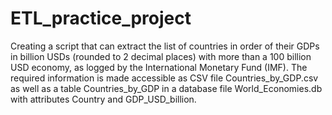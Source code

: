# ETL_practice_project
Creating a script that can extract the list of countries in order of their GDPs in billion USDs  (rounded to 2 decimal places) with more than a 100 billion USD economy, as logged by the International Monetary Fund (IMF). The required information is made accessible as CSV file Countries_by_GDP.csv as well as a table Countries_by_GDP in a database file World_Economies.db with attributes Country and GDP_USD_billion.








